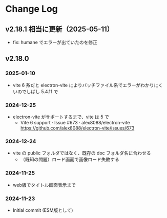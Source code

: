 # Change Log

## v2.18.1 相当に更新（2025-05-11）
- fix: humane でエラーが出ていたのを修正
## v2.18.0
### 2025-01-10
- vite 6 系だと electron-vite によりバッチファイル系でエラーがわかりにくいのでしばし 5.4.11 で
### 2024-12-25
- electron-vite がサポートするまで、vite は 5 で
	- Vite 6 support · Issue #673 · alex8088/electron-vite https://github.com/alex8088/electron-vite/issues/673
### 2024-12-24
- vite の public フォルダではなく、既存の doc フォルダ名に合わせる
	- （既知の問題）ロード画面で画像ロード失敗する
### 2024-11-25
- web版でタイトル画面表示まで
### 2024-11-23
- Initial commit (ESM版として)
